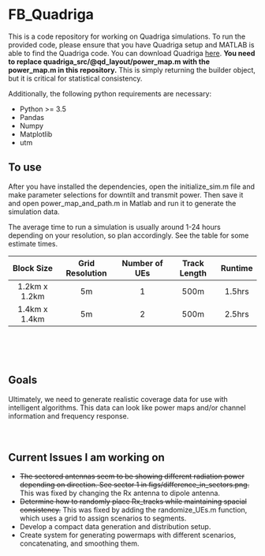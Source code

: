 # FB_Quadriga
  This is a code repository for working on Quadriga simulations. To run the provided code, please ensure that you have Quadriga setup and MATLAB is able to find the Quadriga code. You can download Quadriga  <a href="https://quadriga-channel-model.de/">here</a>. <b> You need to replace quadriga_src/@qd_layout/power_map.m with the power_map.m in this repository.</b> This is simply returning the builder object, but it is critical for statistical consistency.
  
  Additionally, the following python requirements are necessary:
  <ul>
  <li> Python >= 3.5 </li>
  <li> Pandas </li>
  <li> Numpy </li>
  <li> Matplotlib </li>
  <li> utm </li>
  </ul>
  
 ## To use
  After you have installed the dependencies, open the initialize_sim.m file and make parameter selections for downtilt and transmit power. Then
  save it and open power_map_and_path.m in Matlab and run it to generate the simulation data.


  The average time to run a simulation is usually around 1-24 hours depending on your resolution, so plan accordingly. See the table for some estimate times.
  
  |   Block Size  | Grid Resolution | Number of UEs | Track Length | Runtime |
|:-------------:|:---------------:|:-------------:|:------------:|:-------:|
| 1.2km x 1.2km |        5m       |       1       |     500m     |   1.5hrs  |
|  1.4km x 1.4km|         5m      |       2       |     500m     |   2.5hrs  |

  </br></br></br>

## Goals
  Ultimately, we need to generate realistic coverage data for use with intelligent algorithms. This data can look like power maps and/or channel information and frequency response. 
  </br></br></br>

## Current Issues I am working on
<ul>
  <li> <s>The sectored antennas seem to be showing different radiation power depending on direction. See sector 1 in figs/difference_in_sectors.png.</s> This was fixed by changing the Rx antenna to dipole antenna. </li>
  <li> <s>Determine how to randomly place Rx_tracks while maintaining spacial consistency.</s> This was fixed by adding the randomize_UEs.m function, which uses a grid to assign scenarios to segments. </li>
  <li> Develop a compact data generation and distribution setup. </li>
  <li> Create system for generating powermaps with different scenarios, concatenating, and smoothing them. </li>
</ul>

  

